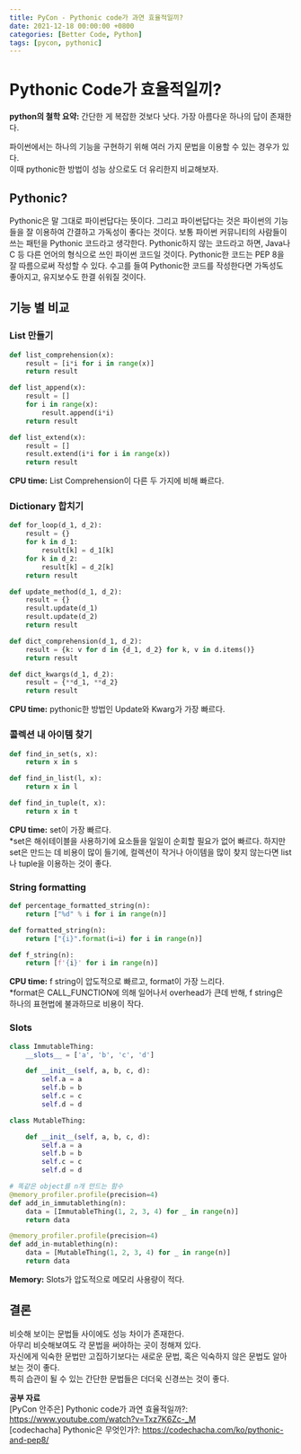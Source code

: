 ```yaml
---
title: PyCon - Pythonic code가 과연 효율적일끼?
date: 2021-12-18 00:00:00 +0800
categories: [Better Code, Python]
tags: [pycon, pythonic]
---
```

# Pythonic Code가 효율적일끼?
     
**python의 철학 요약:** 간단한 게 복잡한 것보다 낫다. 가장 아름다운 하나의 답이 존재한다.       
        
파이썬에서는 하나의 기능을 구현하기 위해 여러 가지 문법을 이용할 수 있는 경우가 있다.        
이때 pythonic한 방법이 성능 상으로도 더 유리한지 비교해보자.         
           
## Pythonic?
Pythonic은 말 그대로 파이썬답다는 뜻이다. 그리고 파이썬답다는 것은 파이썬의 기능들을 잘 이용하여 간결하고 가독성이 좋다는 것이다. 보통 파이썬 커뮤니티의 사람들이 쓰는 패턴을 Pythonic 코드라고 생각한다. Pythonic하지 않는 코드라고 하면, Java나 C 등 다른 언어의 형식으로 쓰인 파이썬 코드일 것이다. Pythonic한 코드는 PEP 8을 잘 따름으로써 작성할 수 있다. 수고를 들여 Pythonic한 코드를 작성한다면 가독성도 좋아지고, 유지보수도 한결 쉬워질 것이다.         
             
## 기능 별 비교
### List 만들기
~~~python
def list_comprehension(x):
    result = [i*i for i in range(x)]
    return result

def list_append(x):
    result = []
    for i in range(x):
        result.append(i*i)
    return result

def list_extend(x):
    result = []
    result.extend(i*i for i in range(x))
    return result
~~~
**CPU time:** List Comprehension이 다른 두 가지에 비해 빠르다.          
              
        
### Dictionary 합치기
~~~python
def for_loop(d_1, d_2):
    result = {}
    for k in d_1:
        result[k] = d_1[k]
    for k in d_2:
        result[k] = d_2[k]
    return result

def update_method(d_1, d_2):
    result = {}
    result.update(d_1)
    result.update(d_2)
    return result

def dict_comprehension(d_1, d_2):
    result = {k: v for d in {d_1, d_2} for k, v in d.items()}
    return result

def dict_kwargs(d_1, d_2):
    result = {**d_1, **d_2}
    return result
~~~
**CPU time:** pythonic한 방법인 Update와 Kwarg가 가장 빠르다.         
             
            
### 콜렉션 내 아이템 찾기
~~~python
def find_in_set(s, x):
    return x in s

def find_in_list(l, x):
    return x in l

def find_in_tuple(t, x):
    return x in t
~~~
**CPU time:** set이 가장 빠르다.     
*set은 해쉬테이블을 사용하기에 요소들을 일일이 순회할 필요가 없어 빠르다. 하지만 set은 만드는 데 비용이 많이 들기에, 컬렉션이 작거나 아이템을 많이 찾지 않는다면 list나 tuple을 이용하는 것이 좋다.        
           
          
### String formatting
~~~python
def percentage_formatted_string(n):
    return ["%d" % i for i in range(n)]

def formatted_string(n):
    return ["{i}".format(i=i) for i in range(n)]

def f_string(n):
    return [f'{i}' for i in range(n)]
~~~     
**CPU time:** f string이 압도적으로 빠르고, format이 가장 느리다.             
*format은 CALL_FUNCTION에 의해 일어나서 overhead가 큰데 반해, f string은 하나의 표현법에 불과하므로 비용이 작다.     
          
         
### Slots      
~~~python
class ImmutableThing:
    __slots__ = ['a', 'b', 'c', 'd']

    def __init__(self, a, b, c, d):
        self.a = a
        self.b = b
        self.c = c
        self.d = d

class MutableThing:

    def __init__(self, a, b, c, d):
        self.a = a
        self.b = b
        self.c = c
        self.d = d

# 똑같은 object를 n개 만드는 함수
@memory_profiler.profile(precision=4)
def add_in_immutablething(n):
    data = [ImmutableThing(1, 2, 3, 4) for _ in range(n)]
    return data

@memory_profiler.profile(precision=4)
def add_in-mutablething(n):
    data = [MutableThing(1, 2, 3, 4) for _ in range(n)]
    return data
~~~
**Memory:** Slots가 압도적으로 메모리 사용량이 적다.         
       

## 결론       
비슷해 보이는 문법들 사이에도 성능 차이가 존재한다.       
아무리 비슷해보여도 각 문법을 써야하는 곳이 정해져 있다.       
자신에게 익숙한 문법만 고집하기보다는 새로운 문법, 혹은 익숙하지 않은 문법도 알아보는 것이 좋다.      
특히 습관이 될 수 있는 간단한 문법들은 더더욱 신경쓰는 것이 좋다.      

__공부 자료__      
[PyCon 안주은] Pythonic code가 과연 효율적일까?: https://www.youtube.com/watch?v=Txz7K6Zc-_M         
[codechacha] Pythonic은 무엇인가?: https://codechacha.com/ko/pythonic-and-pep8/